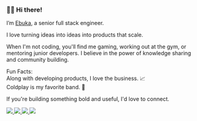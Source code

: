 ### 👋🏽 Hi there!

I’m <a href="https://ebukaodini.vercel.app" target="_blank">Ebuka</a>, a senior full stack engineer.

I love turning ideas into ideas into products that scale.

When I'm not coding, you'll find me gaming, working out at the gym, or mentoring junior developers. I believe in the power of knowledge sharing and community building.

Fun Facts:<br />
Along with developing products, I love the business. 📈<br />
Coldplay is my favorite band. 🎸


If you're building something bold and useful, I'd love to connect.

<a href="https://www.linkedin.com/in/ebukaodini" target="_blank">
  <img src="https://img.shields.io/badge/linkedin-0077B5.svg?&style=for-the-badge&logo=linkedin&logoColor=white" />
</a>
<a href="mailto:ebukaodini@gmail.com" target="_blank">
  <img src="https://img.shields.io/badge/mail-FFFFFF.svg?&style=for-the-badge&logo=gmail&logoColor=red" />
</a>
<a href="https://x.com/ebukaOdini_" target="_blank">
  <img src="https://img.shields.io/badge/twitter-000000?style=for-the-badge&logo=x&logoColor=white">
</a>
<a href="https://dev.to/ebukaodini" target="_blank">
  <img src="https://img.shields.io/badge/dev.to-000000?style=for-the-badge&logo=devdotto&logoColor=white">
</a>

<!-- <img src="https://img.shields.io/badge/scaffold.js-white?logo=npm&logoColor=red" /> -->